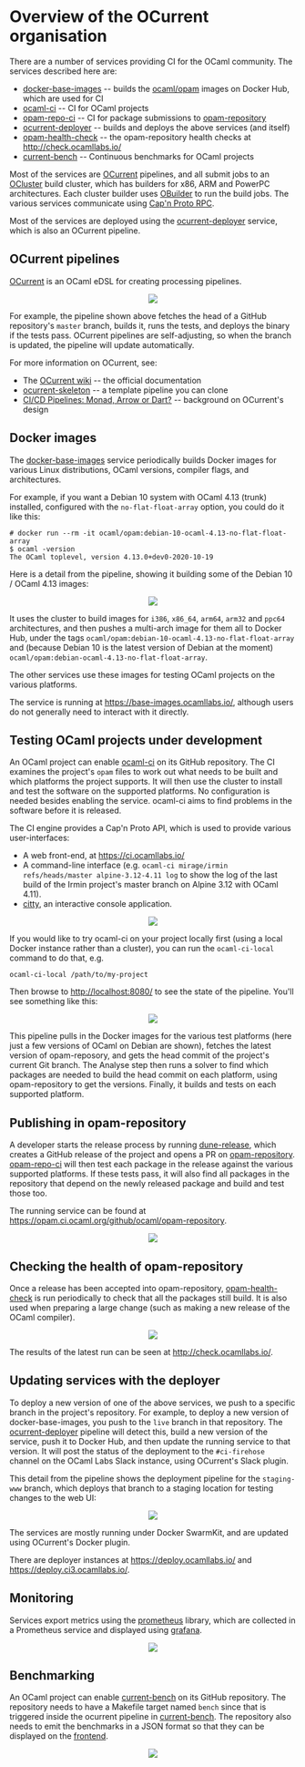 # Overview of the OCurrent organisation

There are a number of services providing CI for the OCaml community.
The services described here are:

- [docker-base-images][] -- builds the [ocaml/opam][] images on Docker Hub, which are used for CI
- [ocaml-ci][] -- CI for OCaml projects
- [opam-repo-ci][] -- CI for package submissions to [opam-repository][]
- [ocurrent-deployer][] -- builds and deploys the above services (and itself)
- [opam-health-check][] -- the opam-repository health checks at <http://check.ocamllabs.io/>
- [current-bench][] -- Continuous benchmarks for OCaml projects

Most of the services are [OCurrent][] pipelines, and all submit jobs to an [OCluster][]
build cluster, which has builders for x86, ARM and PowerPC architectures.
Each cluster builder uses [OBuilder][] to run the build jobs.
The various services communicate using [Cap'n Proto RPC][].

Most of the services are deployed using the [ocurrent-deployer][] service,
which is also an OCurrent pipeline.

## OCurrent pipelines

[OCurrent][] is an OCaml eDSL for creating processing pipelines.

<p align='center'>
  <img src="https://raw.githubusercontent.com/ocurrent/ocurrent/master/doc/gated-deploy.svg"/>
</p>

For example, the pipeline shown above fetches the head of a GitHub repository's `master` branch,
builds it, runs the tests, and deploys the binary if the tests pass.
OCurrent pipelines are self-adjusting, so when the branch is updated, the pipeline will update automatically.

For more information on OCurrent, see:

- The [OCurrent wiki][] -- the official documentation
- [ocurrent-skeleton][] -- a template pipeline you can clone
- [CI/CD Pipelines: Monad, Arrow or Dart?][darts] -- background on OCurrent's design

## Docker images

The [docker-base-images][] service periodically builds Docker images for various Linux distributions,
OCaml versions, compiler flags, and architectures.

For example, if you want a Debian 10 system with OCaml 4.13 (trunk) installed,
configured with the `no-flat-float-array` option, you could do it like this:

```
# docker run --rm -it ocaml/opam:debian-10-ocaml-4.13-no-flat-float-array
$ ocaml -version
The OCaml toplevel, version 4.13.0+dev0-2020-10-19
```

Here is a detail from the pipeline, showing it building some of the Debian 10 / OCaml 4.13 images:

<p align='center'>
  <img src="images/docker-pipeline.png"/>
</p>

It uses the cluster to build images for `i386`, `x86_64`, `arm64`, `arm32` and `ppc64` architectures,
and then pushes a multi-arch image for them all to Docker Hub, under the tags `ocaml/opam:debian-10-ocaml-4.13-no-flat-float-array`
and (because Debian 10 is the latest version of Debian at the moment) `ocaml/opam:debian-ocaml-4.13-no-flat-float-array`.

The other services use these images for testing OCaml projects on the various platforms.

The service is running at <https://base-images.ocamllabs.io/>, although users do not generally need to interact with it directly.

## Testing OCaml projects under development

An OCaml project can enable [ocaml-ci][] on its GitHub repository.
The CI examines the project's `opam` files to work out what needs to be built and which platforms the project supports.
It will then use the cluster to install and test the software on the supported platforms.
No configuration is needed besides enabling the service.
ocaml-ci aims to find problems in the software before it is released.

The CI engine provides a Cap'n Proto API, which is used to provide various user-interfaces:

- A web front-end, at <https://ci.ocamllabs.io/>
- A command-line interface (e.g. `ocaml-ci mirage/irmin refs/heads/master alpine-3.12-4.11 log` to show the log of the last build of the Irmin project's master branch on Alpine 3.12 with OCaml 4.11).
- [citty][], an interactive console application.

<p align='center'>
  <img src="images/ocaml-ci-web.png"/>
</p>

If you would like to try ocaml-ci on your project locally first (using a local Docker instance rather than a cluster),
you can run the `ocaml-ci-local` command to do that, e.g.

```
ocaml-ci-local /path/to/my-project
```

Then browse to <http://localhost:8080/> to see the state of the pipeline.
You'll see something like this:

<p align='center'>
  <img src="images/ocaml-ci-local.png"/>
</p>

This pipeline pulls in the Docker images for the various test platforms (here just a few versions of OCaml on Debian are shown),
fetches the latest version of opam-reposory, and gets the head commit of the project's current Git branch.
The Analyse step then runs a solver to find which packages are needed to build the head commit on each platform, using
opam-repository to get the versions.
Finally, it builds and tests on each supported platform.

## Publishing in opam-repository

A developer starts the release process by running [dune-release][], which
creates a GitHub release of the project and opens a PR on [opam-repository][].
[opam-repo-ci][] will then test each package in the release against the various supported platforms.
If these tests pass, it will also find all packages in the repository that depend on the newly released
package and build and test those too.

The running service can be found at <https://opam.ci.ocaml.org/github/ocaml/opam-repository>.

<p align='center'>
  <img src="images/opam-repo-ci.png"/>
</p>

## Checking the health of opam-repository

Once a release has been accepted into opam-repository, [opam-health-check][] is run periodically to check
that all the packages still build.
It is also used when preparing a large change (such as making a new release of the OCaml compiler).

<p align='center'>
  <img src="images/opam-health-check.png"/>
</p>

The results of the latest run can be seen at <http://check.ocamllabs.io/>.

## Updating services with the deployer

To deploy a new version of one of the above services, we push to a specific branch in the project's repository.
For example, to deploy a new version of docker-base-images, you push to the `live` branch in that repository.
The [ocurrent-deployer][] pipeline will detect this, build a new version of the service, push it to Docker Hub, and
then update the running service to that version.
It will post the status of the deployment to the `#ci-firehose` channel on the OCaml Labs Slack instance,
using OCurrent's Slack plugin.

This detail from the pipeline shows the deployment pipeline for the `staging-www` branch, which deploys that
branch to a staging location for testing changes to the web UI:

<p align='center'>
  <img src="images/deployer.png"/>
</p>

The services are mostly running under Docker SwarmKit, and are updated using OCurrent's Docker plugin.

There are deployer instances at <https://deploy.ocamllabs.io/> and <https://deploy.ci3.ocamllabs.io/>.

## Monitoring

Services export metrics using the [prometheus][] library, which are collected in a Prometheus service
and displayed using [grafana][].

<p align='center'>
  <img src="images/grafana-ocluster.png"/>
</p>

## Benchmarking
An OCaml project can enable [current-bench][] on its GitHub repository. The repository needs to have a Makefile target named `bench`
since that is triggered inside the ocurrent pipeline in [current-bench][]. The repository also needs to emit the benchmarks in a JSON format so that they can be displayed on the [frontend](http://autumn.ocamllabs.io).

<p align='center'>
<img src="images/current-bench.png"/>
</p>

[ocaml-ci]: https://github.com/ocurrent/ocaml-ci
[opam-repo-ci]:https://github.com/ocurrent/opam-repo-ci
[opam-repository]: https://github.com/ocaml/opam-repository
[docker-base-images]: https://github.com/ocurrent/docker-base-images
[ocaml/opam]: https://hub.docker.com/r/ocaml/opam/tags
[opam-health-check]: https://github.com/ocurrent/opam-health-check
[OCluster]: https://github.com/ocurrent/ocluster
[OBuilder]: https://github.com/ocurrent/obuilder
[OCurrent]: https://github.com/ocurrent/ocurrent
[OCurrent wiki]: https://github.com/ocurrent/ocurrent/wiki
[ocurrent-skeleton]: https://github.com/ocurrent/ocurrent-skeleton
[ocurrent-deployer]: https://github.com/ocurrent/ocurrent-deployer
[Cap'n Proto RPC]: https://github.com/mirage/capnp-rpc
[citty]: https://github.com/ocurrent/citty
[dune-release]: https://github.com/ocamllabs/dune-release
[prometheus]: https://github.com/mirage/prometheus
[grafana]: https://grafana.com/
[darts]: https://roscidus.com/blog/blog/2019/11/14/cicd-pipelines/
[current-bench]: https://github.com/ocurrent/current-bench
